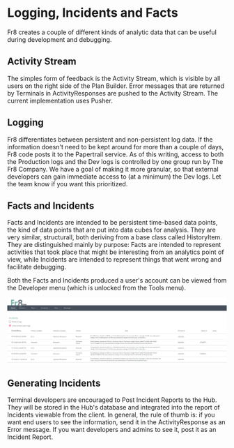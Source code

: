Logging, Incidents and Facts
============================


Fr8 creates a couple of different kinds of analytic data that can be useful during development and debugging. 

Activity Stream
----------------
The simples form of feedback is the Activity Stream, which is visible by all users on the right side of the Plan Builder.  Error messages that are returned by Terminals in ActivityResponses 
are pushed to the Activity Stream. The current implementation uses Pusher. 

Logging
-------

Fr8 differentiates between persistent and non-persistent log data. If the information doesn't need to be kept around for more than a couple of days,
Fr8 code posts it to the Papertrail service. As of this writing, access to both the Production logs and the Dev logs is controlled by one group run by The Fr8 Company.
We have a goal of making it more granular, so that external developers can gain immediate access to (at a minimum) the Dev logs. Let the team 
know if you want this prioritized.

Facts and Incidents
-------------------
Facts and Incidents are intended to be persistent time-based data points, the kind of data points that are put into data cubes for analysis. They are very similar, structurall,
both deriving from a base class called HistoryItem. They are distinguished mainly by purpose: Facts are intended to represent activities that
took place that might be interesting from an analytics point of view, while Incidents are intended to represent things that went wrong and facilitate debugging.

Both the Facts and Incidents produced a user's account can be viewed from the Developer menu (which is unlocked from the Tools menu).

![](incidentreport.png)

Generating Incidents
--------------------

Terminal developers are encouraged to Post Incident Reports to the Hub. They will be stored in the Hub's database and integrated into the report of Incidents viewable from the client. In general, the rule of thumb is: if you want end users to see the information, send it in the ActivityResponse as an Error message. If you want developers and admins to see it, post it as an Incident Report. 

